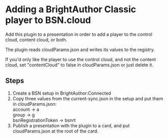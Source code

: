 # Adding a BrightAuthor Classic player to BSN.cloud

Add this plugin to a presentation in order to add a player to the control cloud, content cloud, or both.

The plugin reads cloudParams.json and writes its values to the registry.

If you'd only like the player to use the control cloud, and not the content cloud, set "contentCloud" to false in cloudParams.json or just delete it.

## Steps
1. Create a BSN setup in BrightAuthor:Connected
2. Copy three values from the current-sync.json in the setup and put them in cloudParams.json:  
account -> a  
group -> g  
bsnRegistrationToken -> bsnrt  
3. Publish a presentation with the plugin to a card, and put cloudParams.json at the root of the card.